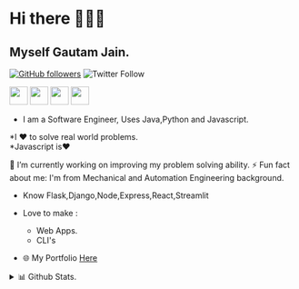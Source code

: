 # Hi there 🙋🏻‍♂️
## Myself Gautam Jain.


[![GitHub followers](https://img.shields.io/github/followers/gautamj-tech?style=social)]()
![Twitter Follow](https://img.shields.io/twitter/follow/FredySomy?style=social)


<a href="https://dev.to/fredysomy"><img height="32px" width="32px" src="https://encrypted-tbn0.gstatic.com/images?q=tbn:ANd9GcRgajA05XF6eHfhMRKT9EunERUm82WuKMe8MQ&usqp=CAU"></a>
<a href="https://www.linkedin.com/in/gautam-jain-2b059718b/"><img height="32px" width="32px" src="https://encrypted-tbn0.gstatic.com/images?q=tbn:ANd9GcRLmPdKRkCtqXB94svbTykR1XudgqXLhlolMQ&usqp=CAU"></a>
<a href="https://twitter.com/Gautaamm1"><img height="32px" width="32px" src="https://encrypted-tbn0.gstatic.com/images?q=tbn:ANd9GcQoaGWjOH7kQ2Vpv34G4VtDKSWVwkuqiPxV6Q&usqp=CAU"></a>
<a href="https://fredysomy.hashnode.dev"><img height="32px" width="32px" src="https://cdn.hashnode.com/res/hashnode/image/upload/v1592752137870/scHk9tTaA.png?auto=compressUQ1nKYMaA=w384-h384"></a>


* I am a Software Engineer, Uses Java,Python and Javascript.<br>

*I ❤️ to solve real world problems.<br>
*Javascript is❤️ <br>

🔭 I’m currently working on improving my problem solving ability.
⚡ Fun fact about me: I'm from Mechanical and Automation Engineering background.
* Know Flask,Django,Node,Express,React,Streamlit<br>
* Love to make :
  * Web Apps.
  * CLI's

* 🌐 My Portfolio [Here](http://gautamjain08.pythonanywhere.com/)


<details>
<summary>📊 Github Stats.</summary>
<br>

[![GitHub Streak](https://github-readme-streak-stats.herokuapp.com?user=gautamj-tech&theme=dark&hide_border=true)](https://git.io/streak-stats)

[![trophy](https://github-profile-trophy.vercel.app/?username=gautamj-tech&margin-w=15&column=4&row=3)](https://github.com/ryo-ma/github-profile-trophy)

[![Top Langs](https://github-readme-stats.vercel.app/api/top-langs/?username=gautamj-tech&layout=compact&langs_count=8)](https://github.com/gautamj-tech)
![Gautam's github stats](https://github-readme-stats.vercel.app/api?username=gautamj-tech&show_icons=true&hide=["issues"])

</details>



<!--
**gautamj-tech/gautamj-tech** is a ✨ _special_ ✨ repository because its `README.md` (this file) appears on your GitHub profile.

Here are some ideas to get you started:

- 🔭 I’m currently working on ..
- 🌱 I’m currently learning ...
- 👯 I’m looking to collaborate on ...
- 🤔 I’m looking for help with ...
- 💬 Ask me about ...
- 📫 How to reach me: ...
- 😄 Pronouns: ...
- ⚡ Fun fact: ...
-->
